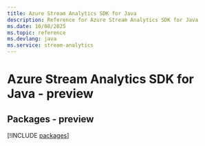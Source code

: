 ```yaml
---
title: Azure Stream Analytics SDK for Java
description: Reference for Azure Stream Analytics SDK for Java
ms.date: 10/08/2025
ms.topic: reference
ms.devlang: java
ms.service: stream-analytics
---
```

# Azure Stream Analytics SDK for Java - preview
## Packages - preview
[!INCLUDE [packages](stream-analytics-index.md)]